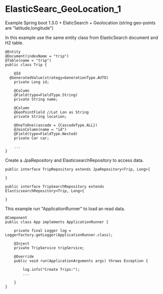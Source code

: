 # ElasticSearc_GeoLocation_1

Example Spring boot 1.3.0 + ElaticSearch + Geolocation (string geo-points are "latitude,longitude")

In this example use the same entity class from ElasticSearch document and H2 table.

```
@Entity
@Document(indexName = "trip")
@Table(name = "trip")
public class Trip {

	@Id
  @GeneratedValue(strategy=GenerationType.AUTO)
	private Long id;
	
	@Column
	@Field(type=FieldType.String)
	private String name;
	
	@Column
	@GeoPointField //Lat Lon as String
	private String location;
	
	@OneToOne(cascade = {CascadeType.ALL})
	@JoinColumn(name = "id")
	@Field(type=FieldType.Nested)
	private Car car;
	
	...
}
```

Create a JpaRepository and ElasticsearchRepository to access data.

```
public interface TripRepository extends JpaRepository<Trip, Long>{

}

public interface TripSearchRepository extends ElasticsearchRepository<Trip, Long>{

}
```

This example run "ApplicationRunner" to load an read data.

```
@Component
public class App implements ApplicationRunner {

	private final Logger log = LoggerFactory.getLogger(ApplicationRunner.class);
	
	@Inject
	private TripService tripService; 
	
	@Override
	public void run(ApplicationArguments args) throws Exception {
		
		log.info("Create Trips:");
		...
		
	}
}
```
